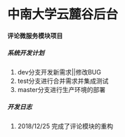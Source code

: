 # 中南大学云麓谷后台

#### 评论微服务模块项目
##### 系统开发计划
1. dev分支开发新需求||修改BUG
2. test分支进行合并需求并集成测试
3. master分支进行生产环境的部署


##### 开发日志
1. 2018/12/25 完成了评论模块的重构

